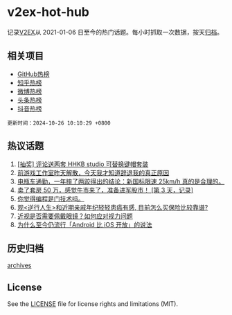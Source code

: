 # v2ex-hot-hub

 记录[V2EX](https://www.v2ex.com/)从 2021-01-06 日至今的热门话题。每小时抓取一次数据，按天[归档](archives)。
 
 ## 相关项目

- [GitHub热榜](https://github.com/lonnyzhang423/github-hot-hub)
- [知乎热榜](https://github.com/lonnyzhang423/zhihu-hot-hub)
- [微博热榜](https://github.com/lonnyzhang423/weibo-hot-hub)
- [头条热榜](https://github.com/lonnyzhang423/toutiao-hot-hub)
- [抖音热榜](https://github.com/lonnyzhang423/douyin-hot-hub)


 `更新时间：2024-10-26 10:10:29 +0800`

## 热议话题

1. [[抽奖] 评论送两套 HHKB studio 可替换键帽套装](https://www.v2ex.com/t/1083631)
1. [前游戏工作室昨天解散，今天我才知道辞退我的真正原因](https://www.v2ex.com/t/1083518)
1. [电瓶车通勤，一年摔了两跤得出的结论：新国标限速 25km/h 真的是合理的。](https://www.v2ex.com/t/1083634)
1. [卖了套房 50 万，感觉牛市来了，准备进军股市！ [第 3 天，记录]](https://www.v2ex.com/t/1083502)
1. [你觉得编程是门技术吗。](https://www.v2ex.com/t/1083463)
1. [观<逆行人生>和近期亲戚年纪轻轻患癌有感, 目前怎么买保险比较靠谱?](https://www.v2ex.com/t/1083478)
1. [近视是否需要佩戴眼镜？如何应对视力问题](https://www.v2ex.com/t/1083522)
1. [为什么至今仍流行「Android 比 iOS 开放」的说法](https://www.v2ex.com/t/1083593)

## 历史归档

[archives](archives)

## License

See the [LICENSE](LICENSE) file for license rights and limitations (MIT).
